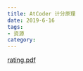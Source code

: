 ```yaml
---
title: AtCoder 计分原理
date: 2019-6-16
tags: 
- 资源
category:
---
```


[rating.pdf](rating.pdf)
